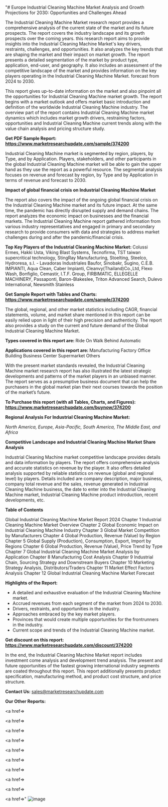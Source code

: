 "# Europe Industrial Cleaning Machine Market Analysis and Growth Projections for 2030: Opportunities and Challenges Ahead

The Industrial Cleaning Machine Market research report provides a comprehensive analysis of the current state of the market and its future prospects. The report covers the industry landscape and its growth prospects over the coming years. this research report aims to provide insights into the Industrial Cleaning Machine Market's key drivers, restraints, challenges, and opportunities. It also analyzes the key trends that are shaping the market and their impact on market growth. The report presents a detailed segmentation of the market by product type, application, end-user, and geography. It also includes an assessment of the competitive landscape of the market and provides information on the key players operating in the Industrial Cleaning Machine Market. forecast from 2024 to 2030.

This report gives up-to-date information on the market and also pinpoint all the opportunities for Industrial Cleaning Machine market growth. The report begins with a market outlook and offers market basic introduction and definition of the worldwide Industrial Cleaning Machine industry. The overview part of the report contains Industrial Cleaning Machine market dynamics which includes market growth drivers, restraining factors, opportunities and Industrial Cleaning Machine current trends along with the value chain analysis and pricing structure study.

<strong><b>Get PDF Sample Report: <a href=https://www.marketresearchupdate.com/sample/374200>https://www.marketresearchupdate.com/sample/374200</a></b></strong>

Industrial Cleaning Machine market is segmented by region, players, by Type, and by Application. Players, stakeholders, and other participants in the global Industrial Cleaning Machine market will be able to gain the upper hand as they use the report as a powerful resource. The segmental analysis focuses on revenue and forecast by region, by Type and by Application in terms of revenue and forecast to 2030.

<strong><b>Impact of global financial crisis on Industrial Cleaning Machine Market</b></strong>

The report also covers the impact of the ongoing global financial crisis on the Industrial Cleaning Machine market and its future impact. At the same time, the pandemic has directly disrupted supply and demand chains. The report analyzes the economic impact on businesses and the financial markets. The Industrial Cleaning Machine report gathered information from various industry representatives and engaged in primary and secondary research to provide consumers with data and strategies to address market challenges during and after the pandemic/financial crisis.

<strong><b>Top Key Players of the Industrial Cleaning Machine Market:
</b></strong>Colussi Ermes, Hakki Usta, Viking Blast Systems, Tecnofirma, TST taiwan supercritical technology, StingRay Manufacturing, Stoelting, Steelco, Hydroresa, s.l. - Lavadoras Industriales Baufor, Sinobakr, Sugino, C.E.B. IMPIANTI, Aqua Clean, Caber Impianti, Cleanvy(Thailand)Co.,Ltd, Flexo Wash, Bonfiglio, Cemastir, I.T.F. Group, FIRBIMATIC, ELLEGELLE MACHINERY, Passaponti, Baron-Blakeslee, Triton Advanced Search, Dulevo International, Newsmith Stainless<strong><b>
</b></strong>

<strong><b>Get Sample Report with Tables and Charts: <a href=https://www.marketresearchupdate.com/sample/374200>https://www.marketresearchupdate.com/sample/374200</a></b></strong>

The global, regional, and other market statistics including CAGR, financial statements, volume, and market share mentioned in this report can be easily relied upon in light of their high precision and authenticity. The report also provides a study on the current and future demand of the Global Industrial Cleaning Machine Market.

<strong><b>Types covered in this report are:
</b></strong>Ride On
Walk Behind
Automatic<strong><b>
</b></strong>

<strong><b>Applications covered in this report are:
</b></strong>Manufacturing Factory
Office Building
Business Center
Supermarket
Others<strong><b>
</b></strong>

With the present market standards revealed, the Industrial Cleaning Machine market research report has also illustrated the latest strategic developments and patterns of the market players in an unbiased manner. The report serves as a presumptive business document that can help the purchasers in the global market plan their next courses towards the position of the market’s future.

<strong><b>To Purchase this report (with all Tables, Charts, and Figures): <a href=https://www.marketresearchupdate.com/buynow/374200>https://www.marketresearchupdate.com/buynow/374200</a></b></strong>

<strong><b>Regional Analysis For Industrial Cleaning Machine Market:</b></strong>

<em><i>North America, Europe, Asia-Pacific, South America, The Middle East, and Africa</i></em>

<strong><b>Competitive Landscape and Industrial Cleaning Machine Market Share Analysis</b></strong>

Industrial Cleaning Machine market competitive landscape provides details and data information by players. The report offers comprehensive analysis and accurate statistics on revenue by the player. It also offers detailed analysis supported by reliable statistics on revenue (global and regional level) by players. Details included are company description, major business, company total revenue and the sales, revenue generated in Industrial Cleaning Machine business, the date to enter into the Industrial Cleaning Machine market, Industrial Cleaning Machine product introduction, recent developments, etc.

<strong><b>Table of Contents</b></strong>

Global Industrial Cleaning Machine Market Report 2024
Chapter 1 Industrial Cleaning Machine Market Overview
Chapter 2 Global Economic Impact on Industrial Cleaning Machine Industry
Chapter 3 Global Market Competition by Manufacturers
Chapter 4 Global Production, Revenue (Value) by Region
Chapter 5 Global Supply (Production), Consumption, Export, Import by Regions
Chapter 6 Global Production, Revenue (Value), Price Trend by Type
Chapter 7 Global Industrial Cleaning Machine Market Analysis by Application
Chapter 8 Manufacturing Cost Analysis
Chapter 9 Industrial Chain, Sourcing Strategy and Downstream Buyers
Chapter 10 Marketing Strategy Analysis, Distributors/Traders
Chapter 11 Market Effect Factors Analysis
Chapter 12 Global Industrial Cleaning Machine Market Forecast

<strong><b>Highlights of the Report:</b></strong>

- A detailed and exhaustive evaluation of the Industrial Cleaning Machine market.
- Accrued revenues from each segment of the market from 2024 to 2030.
- Drivers, restraints, and opportunities in the industry.
- Approaches embraced by the key market players.
- Provinces that would create multiple opportunities for the frontrunners in the industry.
- Current scope and trends of the Industrial Cleaning Machine market.

<strong><b>Get discount on this report: <a href=https://www.marketresearchupdate.com/discount/374200>https://www.marketresearchupdate.com/discount/374200</a></b></strong>

In the end, the Industrial Cleaning Machine Market report includes investment come analysis and development trend analysis. The present and future opportunities of the fastest growing international industry segments are coated throughout this report. This report additionally presents product specification, manufacturing method, and product cost structure, and price structure.

<strong><b>Contact Us:
</b></strong>sales@marketresearchupdate.com

<strong>Our Other Reports:</strong>

<a href=></a>

<a href=></a>

<a href=></a>

<a href=></a>

<a href=></a>

<a href=></a>

<a href=></a>

<a href=></a>

<a href=></a>

<a href=></a>"
![image](https://github.com/Gayatrikarjule/Market-Analysis-360/assets/97346546/a64e1192-ee6c-4a5c-9e5e-503c57a10966)
